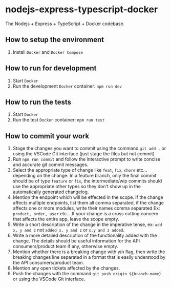 # nodejs-express-typescript-docker

The Nodejs + Express + TypeScript + Docker codebase.

## How to setup the environment

1. Install `Docker` and `Docker Compose`

## How to run for development

1. Start `Docker`
2. Run the development `Docker` container: `npm run dev`

## How to run the tests

1. Start `Docker`
2. Run the test `Docker` container: `npm run test`

## How to commit your work

1. Stage the changes you want to commit using the command `git add .` or using the VSCode Git interface (just stage the files but not commit)
2. Run `npm run commit` and follow the interactive prompt to write concise and accurate git commit messages.
3. Select the appropriate type of change like `feat`, `fix`, `chore` etc... depending on the change. In a feature branch, only the final commit should be of type `feature` or `fix`, the intermediate/wip commits should use the appropriate other types so they don't show up in the automatically generated changelog.
4. Mention the endpoint which will be effected in the scope. If the change affects multiple endpoints, list them all comma separated, if the change affects one or more modules, write their names comma separated Ex: `product, order, user` etc... If your change is a cross cutting concern that affects the entire app, leave the scope empty.
5. Write a short description of the change in the imperative tense, ex: `add x, y and z` not `added x, y and z` or `x,y and z added`.
6. Write a more detailed description of the functionality added with the change. The details should be useful information for the API consumers/product team if any, otherwise empty.
7. Mention whether there is a breaking change with y/n flag, then write the breaking changes line separated in a format that is easily understood by the API consumers/product team.
8. Mention any open tickets affected by the changes.
9. Push the changes with the command `git push origin ${branch-name}` or using the VSCode Git interface.